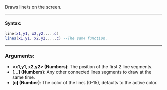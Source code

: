 Draws line/s on the screen.

---

#### Syntax:
```lua
line(x1,y1, x2,y2,...,c)
lines(x1,y1, x2,y2,...,c) --The same function.
```

---

### Arguments:

* **<x1,y1, x2,y2\> (Numbers)**: The position of the first 2 line segments.
* **[...] (Numbers)**: Any other connected lines segments to draw at the same time.
* **[c] (Number)**: The color of the lines (0-15), defaults to the active color.